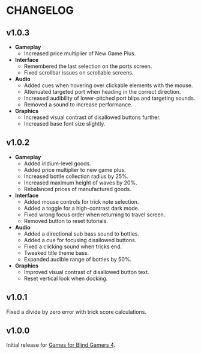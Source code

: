 # CHANGELOG
## v1.0.3
- **Gameplay**
  - Increased price multiplier of New Game Plus.
- **Interface**
  - Remembered the last selection on the ports screen.
  - Fixed scrollbar issues on scrollable screens.
- **Audio**
  - Added cues when hovering over clickable elements with the mouse.
  - Attenuated targeted port when heading in the correct direction.
  - Increased audibility of lower-pitched port blips and targeting sounds.
  - Removed a sound to increase performance.
- **Graphics**
  - Increased visual contrast of disallowed buttons further.
  - Increased base font size slightly.

## v1.0.2
- **Gameplay**
  - Added iridium-level goods.
  - Added price multiplier to new game plus.
  - Increased bottle collection radius by 25%.
  - Increased maximum height of waves by 20%.
  - Rebalanced prices of manufactured goods.
- **Interface**
  - Added mouse controls for trick note selection.
  - Added a toggle for a high-contrast dark mode.
  - Fixed wrong focus order when returning to travel screen.
  - Removed button to reset tutorials.
- **Audio**
  - Added a directional sub bass sound to bottles.
  - Added a cue for focusing disallowed buttons.
  - Fixed a clicking sound when tricks end.
  - Tweaked title theme bass.
  - Expanded audible range of bottles by 50%.
- **Graphics**
  - Improved visual contrast of disallowed button text.
  - Reset vertical look when docking.

## v1.0.1
Fixed a divide by zero error with trick score calculations.

## v1.0.0
Initial release for [Games for Blind Gamers 4](https://itch.io/jam/games-for-blind-gamers-4).
